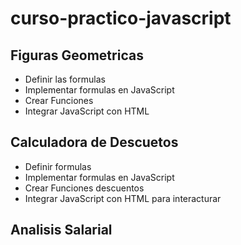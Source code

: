 # curso-practico-javascript

## Figuras Geometricas

- Definir las formulas
- Implementar formulas en JavaScript
- Crear Funciones
- Integrar JavaScript con HTML

## Calculadora de Descuetos

- Definir formulas
- Implementar formulas en JavaScript
- Crear Funciones descuentos 
- Integrar JavaScript con HTML para interacturar
## Analisis Salarial

